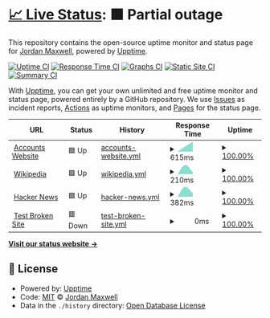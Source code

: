 # [📈 Live Status](https://status.nxcore.cloud): <!--live status--> **🟧 Partial outage**

This repository contains the open-source uptime monitor and status page for [Jordan Maxwell](https://www.jordan-maxwell.info/), powered by [Upptime](https://github.com/upptime/upptime).

[![Uptime CI](https://github.com/thetestgame/eco-uptime-monitor/workflows/Uptime%20CI/badge.svg)](https://github.com/thetestgame/eco-uptime-monitor/actions?query=workflow%3A%22Uptime+CI%22)
[![Response Time CI](https://github.com/thetestgame/eco-uptime-monitor/workflows/Response%20Time%20CI/badge.svg)](https://github.com/thetestgame/eco-uptime-monitor/actions?query=workflow%3A%22Response+Time+CI%22)
[![Graphs CI](https://github.com/thetestgame/eco-uptime-monitor/workflows/Graphs%20CI/badge.svg)](https://github.com/thetestgame/eco-uptime-monitor/actions?query=workflow%3A%22Graphs+CI%22)
[![Static Site CI](https://github.com/thetestgame/eco-uptime-monitor/workflows/Static%20Site%20CI/badge.svg)](https://github.com/thetestgame/eco-uptime-monitor/actions?query=workflow%3A%22Static+Site+CI%22)
[![Summary CI](https://github.com/thetestgame/eco-uptime-monitor/workflows/Summary%20CI/badge.svg)](https://github.com/thetestgame/eco-uptime-monitor/actions?query=workflow%3A%22Summary+CI%22)

With [Upptime](https://upptime.js.org), you can get your own unlimited and free uptime monitor and status page, powered entirely by a GitHub repository. We use [Issues](https://github.com/thetestgame/eco-uptime-monitor/issues) as incident reports, [Actions](https://github.com/thetestgame/eco-uptime-monitor/actions) as uptime monitors, and [Pages](https://status.nxcore.cloud) for the status page.

<!--start: status pages-->
<!-- This summary is generated by Upptime (https://github.com/upptime/upptime) -->
<!-- Do not edit this manually, your changes will be overwritten -->
<!-- prettier-ignore -->
| URL | Status | History | Response Time | Uptime |
| --- | ------ | ------- | ------------- | ------ |
| <img alt="" src="https://icons.duckduckgo.com/ip3/play.eco.ico" height="13"> [Accounts Website](https://play.eco) | 🟩 Up | [accounts-website.yml](https://github.com/thetestgame/eco-uptime-monitor/commits/HEAD/history/accounts-website.yml) | <details><summary><img alt="Response time graph" src="./graphs/accounts-website/response-time-week.png" height="20"> 615ms</summary><br><a href="https://status.nxcore.cloud/history/accounts-website"><img alt="Response time 615" src="https://img.shields.io/endpoint?url=https%3A%2F%2Fraw.githubusercontent.com%2Fthetestgame%2Feco-uptime-monitor%2FHEAD%2Fapi%2Faccounts-website%2Fresponse-time.json"></a><br><a href="https://status.nxcore.cloud/history/accounts-website"><img alt="24-hour response time 615" src="https://img.shields.io/endpoint?url=https%3A%2F%2Fraw.githubusercontent.com%2Fthetestgame%2Feco-uptime-monitor%2FHEAD%2Fapi%2Faccounts-website%2Fresponse-time-day.json"></a><br><a href="https://status.nxcore.cloud/history/accounts-website"><img alt="7-day response time 615" src="https://img.shields.io/endpoint?url=https%3A%2F%2Fraw.githubusercontent.com%2Fthetestgame%2Feco-uptime-monitor%2FHEAD%2Fapi%2Faccounts-website%2Fresponse-time-week.json"></a><br><a href="https://status.nxcore.cloud/history/accounts-website"><img alt="30-day response time 615" src="https://img.shields.io/endpoint?url=https%3A%2F%2Fraw.githubusercontent.com%2Fthetestgame%2Feco-uptime-monitor%2FHEAD%2Fapi%2Faccounts-website%2Fresponse-time-month.json"></a><br><a href="https://status.nxcore.cloud/history/accounts-website"><img alt="1-year response time 615" src="https://img.shields.io/endpoint?url=https%3A%2F%2Fraw.githubusercontent.com%2Fthetestgame%2Feco-uptime-monitor%2FHEAD%2Fapi%2Faccounts-website%2Fresponse-time-year.json"></a></details> | <details><summary><a href="https://status.nxcore.cloud/history/accounts-website">100.00%</a></summary><a href="https://status.nxcore.cloud/history/accounts-website"><img alt="All-time uptime 100.00%" src="https://img.shields.io/endpoint?url=https%3A%2F%2Fraw.githubusercontent.com%2Fthetestgame%2Feco-uptime-monitor%2FHEAD%2Fapi%2Faccounts-website%2Fuptime.json"></a><br><a href="https://status.nxcore.cloud/history/accounts-website"><img alt="24-hour uptime 100.00%" src="https://img.shields.io/endpoint?url=https%3A%2F%2Fraw.githubusercontent.com%2Fthetestgame%2Feco-uptime-monitor%2FHEAD%2Fapi%2Faccounts-website%2Fuptime-day.json"></a><br><a href="https://status.nxcore.cloud/history/accounts-website"><img alt="7-day uptime 100.00%" src="https://img.shields.io/endpoint?url=https%3A%2F%2Fraw.githubusercontent.com%2Fthetestgame%2Feco-uptime-monitor%2FHEAD%2Fapi%2Faccounts-website%2Fuptime-week.json"></a><br><a href="https://status.nxcore.cloud/history/accounts-website"><img alt="30-day uptime 100.00%" src="https://img.shields.io/endpoint?url=https%3A%2F%2Fraw.githubusercontent.com%2Fthetestgame%2Feco-uptime-monitor%2FHEAD%2Fapi%2Faccounts-website%2Fuptime-month.json"></a><br><a href="https://status.nxcore.cloud/history/accounts-website"><img alt="1-year uptime 100.00%" src="https://img.shields.io/endpoint?url=https%3A%2F%2Fraw.githubusercontent.com%2Fthetestgame%2Feco-uptime-monitor%2FHEAD%2Fapi%2Faccounts-website%2Fuptime-year.json"></a></details>
| <img alt="" src="https://icons.duckduckgo.com/ip3/en.wikipedia.org.ico" height="13"> [Wikipedia](https://en.wikipedia.org) | 🟩 Up | [wikipedia.yml](https://github.com/thetestgame/eco-uptime-monitor/commits/HEAD/history/wikipedia.yml) | <details><summary><img alt="Response time graph" src="./graphs/wikipedia/response-time-week.png" height="20"> 210ms</summary><br><a href="https://status.nxcore.cloud/history/wikipedia"><img alt="Response time 210" src="https://img.shields.io/endpoint?url=https%3A%2F%2Fraw.githubusercontent.com%2Fthetestgame%2Feco-uptime-monitor%2FHEAD%2Fapi%2Fwikipedia%2Fresponse-time.json"></a><br><a href="https://status.nxcore.cloud/history/wikipedia"><img alt="24-hour response time 210" src="https://img.shields.io/endpoint?url=https%3A%2F%2Fraw.githubusercontent.com%2Fthetestgame%2Feco-uptime-monitor%2FHEAD%2Fapi%2Fwikipedia%2Fresponse-time-day.json"></a><br><a href="https://status.nxcore.cloud/history/wikipedia"><img alt="7-day response time 210" src="https://img.shields.io/endpoint?url=https%3A%2F%2Fraw.githubusercontent.com%2Fthetestgame%2Feco-uptime-monitor%2FHEAD%2Fapi%2Fwikipedia%2Fresponse-time-week.json"></a><br><a href="https://status.nxcore.cloud/history/wikipedia"><img alt="30-day response time 210" src="https://img.shields.io/endpoint?url=https%3A%2F%2Fraw.githubusercontent.com%2Fthetestgame%2Feco-uptime-monitor%2FHEAD%2Fapi%2Fwikipedia%2Fresponse-time-month.json"></a><br><a href="https://status.nxcore.cloud/history/wikipedia"><img alt="1-year response time 210" src="https://img.shields.io/endpoint?url=https%3A%2F%2Fraw.githubusercontent.com%2Fthetestgame%2Feco-uptime-monitor%2FHEAD%2Fapi%2Fwikipedia%2Fresponse-time-year.json"></a></details> | <details><summary><a href="https://status.nxcore.cloud/history/wikipedia">100.00%</a></summary><a href="https://status.nxcore.cloud/history/wikipedia"><img alt="All-time uptime 100.00%" src="https://img.shields.io/endpoint?url=https%3A%2F%2Fraw.githubusercontent.com%2Fthetestgame%2Feco-uptime-monitor%2FHEAD%2Fapi%2Fwikipedia%2Fuptime.json"></a><br><a href="https://status.nxcore.cloud/history/wikipedia"><img alt="24-hour uptime 100.00%" src="https://img.shields.io/endpoint?url=https%3A%2F%2Fraw.githubusercontent.com%2Fthetestgame%2Feco-uptime-monitor%2FHEAD%2Fapi%2Fwikipedia%2Fuptime-day.json"></a><br><a href="https://status.nxcore.cloud/history/wikipedia"><img alt="7-day uptime 100.00%" src="https://img.shields.io/endpoint?url=https%3A%2F%2Fraw.githubusercontent.com%2Fthetestgame%2Feco-uptime-monitor%2FHEAD%2Fapi%2Fwikipedia%2Fuptime-week.json"></a><br><a href="https://status.nxcore.cloud/history/wikipedia"><img alt="30-day uptime 100.00%" src="https://img.shields.io/endpoint?url=https%3A%2F%2Fraw.githubusercontent.com%2Fthetestgame%2Feco-uptime-monitor%2FHEAD%2Fapi%2Fwikipedia%2Fuptime-month.json"></a><br><a href="https://status.nxcore.cloud/history/wikipedia"><img alt="1-year uptime 100.00%" src="https://img.shields.io/endpoint?url=https%3A%2F%2Fraw.githubusercontent.com%2Fthetestgame%2Feco-uptime-monitor%2FHEAD%2Fapi%2Fwikipedia%2Fuptime-year.json"></a></details>
| <img alt="" src="https://icons.duckduckgo.com/ip3/news.ycombinator.com.ico" height="13"> [Hacker News](https://news.ycombinator.com) | 🟩 Up | [hacker-news.yml](https://github.com/thetestgame/eco-uptime-monitor/commits/HEAD/history/hacker-news.yml) | <details><summary><img alt="Response time graph" src="./graphs/hacker-news/response-time-week.png" height="20"> 382ms</summary><br><a href="https://status.nxcore.cloud/history/hacker-news"><img alt="Response time 382" src="https://img.shields.io/endpoint?url=https%3A%2F%2Fraw.githubusercontent.com%2Fthetestgame%2Feco-uptime-monitor%2FHEAD%2Fapi%2Fhacker-news%2Fresponse-time.json"></a><br><a href="https://status.nxcore.cloud/history/hacker-news"><img alt="24-hour response time 382" src="https://img.shields.io/endpoint?url=https%3A%2F%2Fraw.githubusercontent.com%2Fthetestgame%2Feco-uptime-monitor%2FHEAD%2Fapi%2Fhacker-news%2Fresponse-time-day.json"></a><br><a href="https://status.nxcore.cloud/history/hacker-news"><img alt="7-day response time 382" src="https://img.shields.io/endpoint?url=https%3A%2F%2Fraw.githubusercontent.com%2Fthetestgame%2Feco-uptime-monitor%2FHEAD%2Fapi%2Fhacker-news%2Fresponse-time-week.json"></a><br><a href="https://status.nxcore.cloud/history/hacker-news"><img alt="30-day response time 382" src="https://img.shields.io/endpoint?url=https%3A%2F%2Fraw.githubusercontent.com%2Fthetestgame%2Feco-uptime-monitor%2FHEAD%2Fapi%2Fhacker-news%2Fresponse-time-month.json"></a><br><a href="https://status.nxcore.cloud/history/hacker-news"><img alt="1-year response time 382" src="https://img.shields.io/endpoint?url=https%3A%2F%2Fraw.githubusercontent.com%2Fthetestgame%2Feco-uptime-monitor%2FHEAD%2Fapi%2Fhacker-news%2Fresponse-time-year.json"></a></details> | <details><summary><a href="https://status.nxcore.cloud/history/hacker-news">100.00%</a></summary><a href="https://status.nxcore.cloud/history/hacker-news"><img alt="All-time uptime 100.00%" src="https://img.shields.io/endpoint?url=https%3A%2F%2Fraw.githubusercontent.com%2Fthetestgame%2Feco-uptime-monitor%2FHEAD%2Fapi%2Fhacker-news%2Fuptime.json"></a><br><a href="https://status.nxcore.cloud/history/hacker-news"><img alt="24-hour uptime 100.00%" src="https://img.shields.io/endpoint?url=https%3A%2F%2Fraw.githubusercontent.com%2Fthetestgame%2Feco-uptime-monitor%2FHEAD%2Fapi%2Fhacker-news%2Fuptime-day.json"></a><br><a href="https://status.nxcore.cloud/history/hacker-news"><img alt="7-day uptime 100.00%" src="https://img.shields.io/endpoint?url=https%3A%2F%2Fraw.githubusercontent.com%2Fthetestgame%2Feco-uptime-monitor%2FHEAD%2Fapi%2Fhacker-news%2Fuptime-week.json"></a><br><a href="https://status.nxcore.cloud/history/hacker-news"><img alt="30-day uptime 100.00%" src="https://img.shields.io/endpoint?url=https%3A%2F%2Fraw.githubusercontent.com%2Fthetestgame%2Feco-uptime-monitor%2FHEAD%2Fapi%2Fhacker-news%2Fuptime-month.json"></a><br><a href="https://status.nxcore.cloud/history/hacker-news"><img alt="1-year uptime 100.00%" src="https://img.shields.io/endpoint?url=https%3A%2F%2Fraw.githubusercontent.com%2Fthetestgame%2Feco-uptime-monitor%2FHEAD%2Fapi%2Fhacker-news%2Fuptime-year.json"></a></details>
| <img alt="" src="https://icons.duckduckgo.com/ip3/thissitedoesnotexist.koj.co.ico" height="13"> [Test Broken Site](https://thissitedoesnotexist.koj.co) | 🟥 Down | [test-broken-site.yml](https://github.com/thetestgame/eco-uptime-monitor/commits/HEAD/history/test-broken-site.yml) | <details><summary><img alt="Response time graph" src="./graphs/test-broken-site/response-time-week.png" height="20"> 0ms</summary><br><a href="https://status.nxcore.cloud/history/test-broken-site"><img alt="Response time 0" src="https://img.shields.io/endpoint?url=https%3A%2F%2Fraw.githubusercontent.com%2Fthetestgame%2Feco-uptime-monitor%2FHEAD%2Fapi%2Ftest-broken-site%2Fresponse-time.json"></a><br><a href="https://status.nxcore.cloud/history/test-broken-site"><img alt="24-hour response time 0" src="https://img.shields.io/endpoint?url=https%3A%2F%2Fraw.githubusercontent.com%2Fthetestgame%2Feco-uptime-monitor%2FHEAD%2Fapi%2Ftest-broken-site%2Fresponse-time-day.json"></a><br><a href="https://status.nxcore.cloud/history/test-broken-site"><img alt="7-day response time 0" src="https://img.shields.io/endpoint?url=https%3A%2F%2Fraw.githubusercontent.com%2Fthetestgame%2Feco-uptime-monitor%2FHEAD%2Fapi%2Ftest-broken-site%2Fresponse-time-week.json"></a><br><a href="https://status.nxcore.cloud/history/test-broken-site"><img alt="30-day response time 0" src="https://img.shields.io/endpoint?url=https%3A%2F%2Fraw.githubusercontent.com%2Fthetestgame%2Feco-uptime-monitor%2FHEAD%2Fapi%2Ftest-broken-site%2Fresponse-time-month.json"></a><br><a href="https://status.nxcore.cloud/history/test-broken-site"><img alt="1-year response time 0" src="https://img.shields.io/endpoint?url=https%3A%2F%2Fraw.githubusercontent.com%2Fthetestgame%2Feco-uptime-monitor%2FHEAD%2Fapi%2Ftest-broken-site%2Fresponse-time-year.json"></a></details> | <details><summary><a href="https://status.nxcore.cloud/history/test-broken-site">100.00%</a></summary><a href="https://status.nxcore.cloud/history/test-broken-site"><img alt="All-time uptime 100.00%" src="https://img.shields.io/endpoint?url=https%3A%2F%2Fraw.githubusercontent.com%2Fthetestgame%2Feco-uptime-monitor%2FHEAD%2Fapi%2Ftest-broken-site%2Fuptime.json"></a><br><a href="https://status.nxcore.cloud/history/test-broken-site"><img alt="24-hour uptime 100.00%" src="https://img.shields.io/endpoint?url=https%3A%2F%2Fraw.githubusercontent.com%2Fthetestgame%2Feco-uptime-monitor%2FHEAD%2Fapi%2Ftest-broken-site%2Fuptime-day.json"></a><br><a href="https://status.nxcore.cloud/history/test-broken-site"><img alt="7-day uptime 100.00%" src="https://img.shields.io/endpoint?url=https%3A%2F%2Fraw.githubusercontent.com%2Fthetestgame%2Feco-uptime-monitor%2FHEAD%2Fapi%2Ftest-broken-site%2Fuptime-week.json"></a><br><a href="https://status.nxcore.cloud/history/test-broken-site"><img alt="30-day uptime 100.00%" src="https://img.shields.io/endpoint?url=https%3A%2F%2Fraw.githubusercontent.com%2Fthetestgame%2Feco-uptime-monitor%2FHEAD%2Fapi%2Ftest-broken-site%2Fuptime-month.json"></a><br><a href="https://status.nxcore.cloud/history/test-broken-site"><img alt="1-year uptime 100.00%" src="https://img.shields.io/endpoint?url=https%3A%2F%2Fraw.githubusercontent.com%2Fthetestgame%2Feco-uptime-monitor%2FHEAD%2Fapi%2Ftest-broken-site%2Fuptime-year.json"></a></details>

<!--end: status pages-->

[**Visit our status website →**](https://status.nxcore.cloud)

## 📄 License

- Powered by: [Upptime](https://github.com/upptime/upptime)
- Code: [MIT](./LICENSE) © [Jordan Maxwell](https://www.jordan-maxwell.info/)
- Data in the `./history` directory: [Open Database License](https://opendatacommons.org/licenses/odbl/1-0/)
